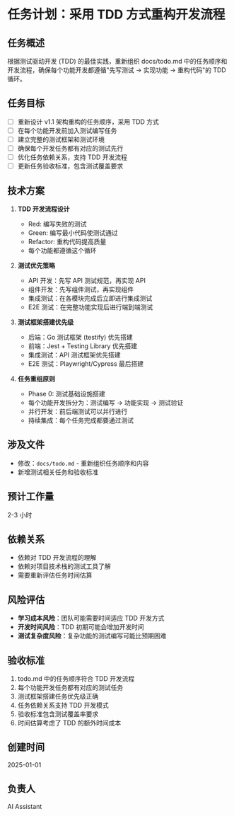 # 任务计划：采用 TDD 方式重构开发流程

## 任务概述
根据测试驱动开发 (TDD) 的最佳实践，重新组织 docs/todo.md 中的任务顺序和开发流程，确保每个功能开发都遵循"先写测试 → 实现功能 → 重构代码"的 TDD 循环。

## 任务目标
- [ ] 重新设计 v1.1 架构重构的任务顺序，采用 TDD 方式
- [ ] 在每个功能开发前加入测试编写任务
- [ ] 建立完整的测试框架和测试环境
- [ ] 确保每个开发任务都有对应的测试先行
- [ ] 优化任务依赖关系，支持 TDD 开发流程
- [ ] 更新任务验收标准，包含测试覆盖要求

## 技术方案
1. **TDD 开发流程设计**
   - Red: 编写失败的测试
   - Green: 编写最小代码使测试通过
   - Refactor: 重构代码提高质量
   - 每个功能都遵循这个循环

2. **测试优先策略**
   - API 开发：先写 API 测试规范，再实现 API
   - 组件开发：先写组件测试，再实现组件
   - 集成测试：在各模块完成后立即进行集成测试
   - E2E 测试：在完整功能实现后进行端到端测试

3. **测试框架搭建优先级**
   - 后端：Go 测试框架 (testify) 优先搭建
   - 前端：Jest + Testing Library 优先搭建
   - 集成测试：API 测试框架优先搭建
   - E2E 测试：Playwright/Cypress 最后搭建

4. **任务重组原则**
   - Phase 0: 测试基础设施搭建
   - 每个功能开发拆分为：测试编写 → 功能实现 → 测试验证
   - 并行开发：前后端测试可以并行进行
   - 持续集成：每个任务完成都要通过测试

## 涉及文件
- 修改：`docs/todo.md` - 重新组织任务顺序和内容
- 新增测试相关任务和验收标准

## 预计工作量
2-3 小时

## 依赖关系
- 依赖对 TDD 开发流程的理解
- 依赖对项目技术栈的测试工具了解
- 需要重新评估任务时间估算

## 风险评估
- **学习成本风险**：团队可能需要时间适应 TDD 开发方式
- **开发时间风险**：TDD 初期可能会增加开发时间
- **测试复杂度风险**：复杂功能的测试编写可能比预期困难

## 验收标准
1. todo.md 中的任务顺序符合 TDD 开发流程
2. 每个功能开发任务都有对应的测试任务
3. 测试框架搭建任务优先级正确
4. 任务依赖关系支持 TDD 开发模式
5. 验收标准包含测试覆盖率要求
6. 时间估算考虑了 TDD 的额外时间成本

## 创建时间
2025-01-01

## 负责人
AI Assistant 